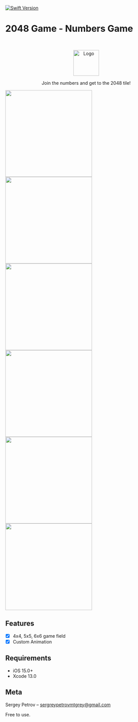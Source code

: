 [![Swift Version][swift-image]][swift-url]

# 2048 Game - Numbers Game
<br />
<p align="center">
  <a href="https://github.com/Mutagrey/2048Game/blob/main/Icon.jpeg">
    <img src="Icon.jpeg" alt="Logo" width="80" height="80">
  </a>
  <p align="center">
        Join the numbers and get to the 2048 tile!
  </p>
</p>

<p align="row">
<img src= "https://github.com/Mutagrey/2048Game/blob/main/screen1.png" width="270" >
<img src= "https://github.com/Mutagrey/2048Game/blob/main/screen2.png" width="270" >
<img src= "https://github.com/Mutagrey/2048Game/blob/main/screen3.png" width="270" >
<img src= "https://github.com/Mutagrey/2048Game/blob/main/screen4.png" width="270" >
<img src= "https://github.com/Mutagrey/2048Game/blob/main/screen5.png" width="270" >
<img src= "https://github.com/Mutagrey/2048Game/blob/main/screen6.png" width="270" >
</p>

## Features

- [x] 4x4, 5x5, 6x6 game field
- [x] Custom Animation

## Requirements

- iOS 15.0+
- Xcode 13.0

## Meta

Sergey Petrov  – sergreypetrovmtgrey@gmail.com

Free to use.

[swift-image]:https://img.shields.io/badge/swift-5.7-orange.svg
[swift-url]: https://swift.org/
